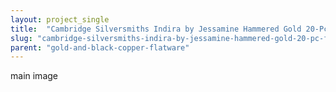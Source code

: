 ```yaml
---
layout: project_single
title:  "Cambridge Silversmiths Indira by Jessamine Hammered Gold 20-Pc. Flatware Set, Service for 4"
slug: "cambridge-silversmiths-indira-by-jessamine-hammered-gold-20-pc-flatware-set-service-for-4"
parent: "gold-and-black-copper-flatware"
---
```

main image